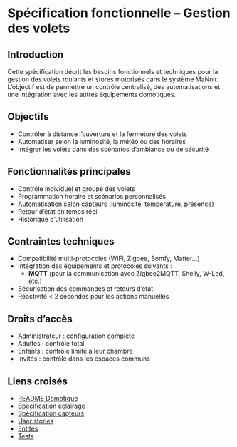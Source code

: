 # Spécification fonctionnelle – Gestion des volets

## Introduction

Cette spécification décrit les besoins fonctionnels et techniques pour la gestion des volets roulants et stores motorisés dans le système MaNoir. L’objectif est de permettre un contrôle centralisé, des automatisations et une intégration avec les autres équipements domotiques.

## Objectifs
- Contrôler à distance l’ouverture et la fermeture des volets
- Automatiser selon la luminosité, la météo ou des horaires
- Intégrer les volets dans des scénarios d’ambiance ou de sécurité

## Fonctionnalités principales
- Contrôle individuel et groupé des volets
- Programmation horaire et scénarios personnalisés
- Automatisation selon capteurs (luminosité, température, présence)
- Retour d’état en temps réel
- Historique d’utilisation

## Contraintes techniques
- Compatibilité multi-protocoles (WiFi, Zigbee, Somfy, Matter…)
- Intégration des équipements et protocoles suivants :
  - **MQTT** (pour la communication avec Zigbee2MQTT, Shelly, W-Led, etc.)
- Sécurisation des commandes et retours d’état
- Réactivité < 2 secondes pour les actions manuelles

## Droits d’accès
- Administrateur : configuration complète
- Adultes : contrôle total
- Enfants : contrôle limité à leur chambre
- Invités : contrôle dans les espaces communs

## Liens croisés
- [README Domotique](../README.md)
- [Spécification éclairage](spec-eclairage.md)
- [Spécification capteurs](spec-capteurs.md)
- [User stories](../../user-stories/)
- [Entités](../../entites/)
- [Tests](../../../05-Tests/)
